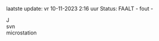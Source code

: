 laatste update: 
vr 10-11-2023  2:16   uur 
Status: FAALT - fout - 
<div class="service R">J</div><div class="service R">svn</div><div class="service Y">microstation</div>
